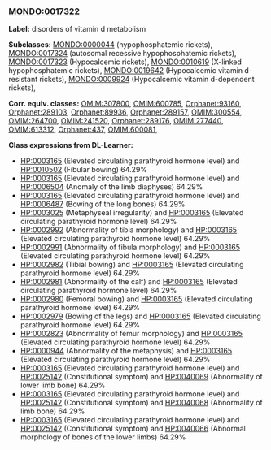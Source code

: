 
### [MONDO:0017322](http://purl.obolibrary.org/obo/MONDO_0017322)
**Label:** disorders of vitamin d metabolism

**Subclasses:** [MONDO:0000044](http://purl.obolibrary.org/obo/MONDO_0000044) (hypophosphatemic rickets), [MONDO:0017324](http://purl.obolibrary.org/obo/MONDO_0017324) (autosomal recessive hypophosphatemic rickets), [MONDO:0017323](http://purl.obolibrary.org/obo/MONDO_0017323) (Hypocalcemic rickets), [MONDO:0010619](http://purl.obolibrary.org/obo/MONDO_0010619) (X-linked hypophosphatemic rickets), [MONDO:0019642](http://purl.obolibrary.org/obo/MONDO_0019642) (Hypocalcemic vitamin d-resistant rickets), [MONDO:0009924](http://purl.obolibrary.org/obo/MONDO_0009924) (Hypocalcemic vitamin d-dependent rickets), 

**Corr. equiv. classes:** [OMIM:307800](http://purl.obolibrary.org/obo/OMIM_307800), [OMIM:600785](http://purl.obolibrary.org/obo/OMIM_600785), [Orphanet:93160](http://www.orpha.net/ORDO/Orphanet_93160), [Orphanet:289103](http://www.orpha.net/ORDO/Orphanet_289103), [Orphanet:89936](http://www.orpha.net/ORDO/Orphanet_89936), [Orphanet:289157](http://www.orpha.net/ORDO/Orphanet_289157), [OMIM:300554](http://purl.obolibrary.org/obo/OMIM_300554), [OMIM:264700](http://purl.obolibrary.org/obo/OMIM_264700), [OMIM:241520](http://purl.obolibrary.org/obo/OMIM_241520), [Orphanet:289176](http://www.orpha.net/ORDO/Orphanet_289176), [OMIM:277440](http://purl.obolibrary.org/obo/OMIM_277440), [OMIM:613312](http://purl.obolibrary.org/obo/OMIM_613312), [Orphanet:437](http://www.orpha.net/ORDO/Orphanet_437), [OMIM:600081](http://purl.obolibrary.org/obo/OMIM_600081), 

**Class expressions from DL-Learner:**

- [HP:0003165](http://purl.obolibrary.org/obo/HP_0003165) (Elevated circulating parathyroid hormone level) and [HP:0010502](http://purl.obolibrary.org/obo/HP_0010502) (Fibular bowing) 64.29%
- [HP:0003165](http://purl.obolibrary.org/obo/HP_0003165) (Elevated circulating parathyroid hormone level) and [HP:0006504](http://purl.obolibrary.org/obo/HP_0006504) (Anomaly of the limb diaphyses) 64.29%
- [HP:0003165](http://purl.obolibrary.org/obo/HP_0003165) (Elevated circulating parathyroid hormone level) and [HP:0006487](http://purl.obolibrary.org/obo/HP_0006487) (Bowing of the long bones) 64.29%
- [HP:0003025](http://purl.obolibrary.org/obo/HP_0003025) (Metaphyseal irregularity) and [HP:0003165](http://purl.obolibrary.org/obo/HP_0003165) (Elevated circulating parathyroid hormone level) 64.29%
- [HP:0002992](http://purl.obolibrary.org/obo/HP_0002992) (Abnormality of tibia morphology) and [HP:0003165](http://purl.obolibrary.org/obo/HP_0003165) (Elevated circulating parathyroid hormone level) 64.29%
- [HP:0002991](http://purl.obolibrary.org/obo/HP_0002991) (Abnormality of fibula morphology) and [HP:0003165](http://purl.obolibrary.org/obo/HP_0003165) (Elevated circulating parathyroid hormone level) 64.29%
- [HP:0002982](http://purl.obolibrary.org/obo/HP_0002982) (Tibial bowing) and [HP:0003165](http://purl.obolibrary.org/obo/HP_0003165) (Elevated circulating parathyroid hormone level) 64.29%
- [HP:0002981](http://purl.obolibrary.org/obo/HP_0002981) (Abnormality of the calf) and [HP:0003165](http://purl.obolibrary.org/obo/HP_0003165) (Elevated circulating parathyroid hormone level) 64.29%
- [HP:0002980](http://purl.obolibrary.org/obo/HP_0002980) (Femoral bowing) and [HP:0003165](http://purl.obolibrary.org/obo/HP_0003165) (Elevated circulating parathyroid hormone level) 64.29%
- [HP:0002979](http://purl.obolibrary.org/obo/HP_0002979) (Bowing of the legs) and [HP:0003165](http://purl.obolibrary.org/obo/HP_0003165) (Elevated circulating parathyroid hormone level) 64.29%
- [HP:0002823](http://purl.obolibrary.org/obo/HP_0002823) (Abnormality of femur morphology) and [HP:0003165](http://purl.obolibrary.org/obo/HP_0003165) (Elevated circulating parathyroid hormone level) 64.29%
- [HP:0000944](http://purl.obolibrary.org/obo/HP_0000944) (Abnormality of the metaphysis) and [HP:0003165](http://purl.obolibrary.org/obo/HP_0003165) (Elevated circulating parathyroid hormone level) 64.29%
- [HP:0003165](http://purl.obolibrary.org/obo/HP_0003165) (Elevated circulating parathyroid hormone level) and [HP:0025142](http://purl.obolibrary.org/obo/HP_0025142) (Constitutional symptom) and [HP:0040069](http://purl.obolibrary.org/obo/HP_0040069) (Abnormality of lower limb bone) 64.29%
- [HP:0003165](http://purl.obolibrary.org/obo/HP_0003165) (Elevated circulating parathyroid hormone level) and [HP:0025142](http://purl.obolibrary.org/obo/HP_0025142) (Constitutional symptom) and [HP:0040068](http://purl.obolibrary.org/obo/HP_0040068) (Abnormality of limb bone) 64.29%
- [HP:0003165](http://purl.obolibrary.org/obo/HP_0003165) (Elevated circulating parathyroid hormone level) and [HP:0025142](http://purl.obolibrary.org/obo/HP_0025142) (Constitutional symptom) and [HP:0040066](http://purl.obolibrary.org/obo/HP_0040066) (Abnormal morphology of bones of the lower limbs) 64.29%


